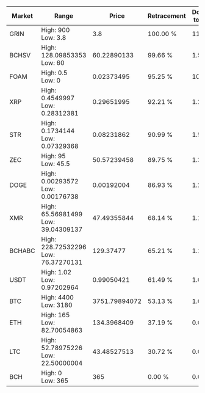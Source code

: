 | Market | Range | Price| Retracement | Doubles to 50% |
| --- | --- | --- | --- | --- |
| GRIN | High: 900<br />Low: 3.8 | 3.8 | 100.00 % | 118.92 |
| BCHSV | High: 128.09853353<br />Low: 60 | 60.22890133 | 99.66 % | 1.56 |
| FOAM | High: 0.5<br />Low: 0 | 0.02373495 | 95.25 % | 10.53 |
| XRP | High: 0.4549997<br />Low: 0.28312381 | 0.29651995 | 92.21 % | 1.24 |
| STR | High: 0.1734144<br />Low: 0.07329368 | 0.08231862 | 90.99 % | 1.50 |
| ZEC | High: 95<br />Low: 45.5 | 50.57239458 | 89.75 % | 1.39 |
| DOGE | High: 0.00293572<br />Low: 0.00176738 | 0.00192004 | 86.93 % | 1.22 |
| XMR | High: 65.56981499<br />Low: 39.04309137 | 47.49355844 | 68.14 % | 1.10 |
| BCHABC | High: 228.72532296<br />Low: 76.37270131 | 129.37477 | 65.21 % | 1.18 |
| USDT | High: 1.02<br />Low: 0.97202964 | 0.99050421 | 61.49 % | 1.01 |
| BTC | High: 4400<br />Low: 3180 | 3751.79894072 | 53.13 % | 1.01 |
| ETH | High: 165<br />Low: 82.70054863 | 134.3968409 | 37.19 % | 0.00 |
| LTC | High: 52.78975226<br />Low: 22.50000004 | 43.48527513 | 30.72 % | 0.00 |
| BCH | High: 0<br />Low: 365 | 365 | 0.00 % | 0.00 |
